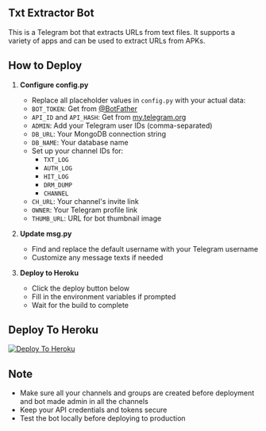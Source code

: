## Txt Extractor Bot

This is a Telegram bot that extracts URLs from text files. It supports a variety of apps and can be used to extract URLs from APKs.

## How to Deploy

1. **Configure config.py**
   - Replace all placeholder values in `config.py` with your actual data:
   - `BOT_TOKEN`: Get from [@BotFather](https://t.me/BotFather)
   - `API_ID` and `API_HASH`: Get from [my.telegram.org](https://my.telegram.org)
   - `ADMIN`: Add your Telegram user IDs (comma-separated)
   - `DB_URL`: Your MongoDB connection string
   - `DB_NAME`: Your database name
   - Set up your channel IDs for:
     - `TXT_LOG`
     - `AUTH_LOG`
     - `HIT_LOG`
     - `DRM_DUMP`
     - `CHANNEL`
   - `CH_URL`: Your channel's invite link
   - `OWNER`: Your Telegram profile link
   - `THUMB_URL`: URL for bot thumbnail image

2. **Update msg.py**
   - Find and replace the default username with your Telegram username
   - Customize any message texts if needed

3. **Deploy to Heroku**
   - Click the deploy button below
   - Fill in the environment variables if prompted
   - Wait for the build to complete

## Deploy To Heroku

[![Deploy To Heroku](https://www.herokucdn.com/deploy/button.svg)](https://dashboard.heroku.com/new?button-url=https://github.com/gajendrajangid83/Without-ID-Pass-Test)

## Note
- Make sure all your channels and groups are created before deployment and bot made admin in all the channels
- Keep your API credentials and tokens secure
- Test the bot locally before deploying to production
